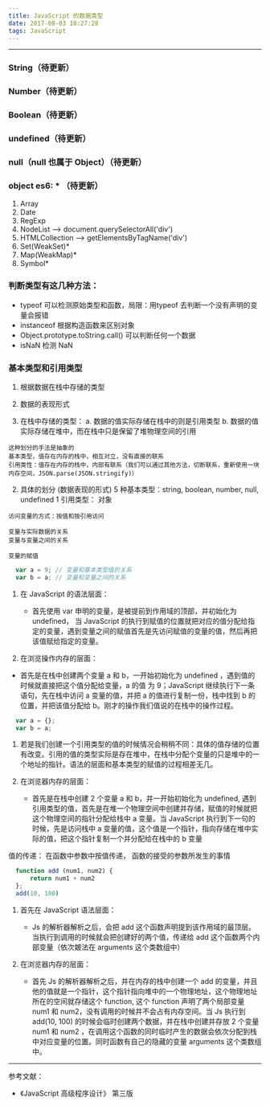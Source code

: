 ```yaml
---
title: JavaScript 的数据类型
date: 2017-08-03 18:27:28
tags: JavaScript
---
```


------
### String（待更新）

### Number（待更新）

### Boolean（待更新）

### undefined（待更新）

### null（null 也属于 Object）（待更新）

### object es6: * （待更新）
  1. Array
  2. Date
  3. RegExp
  4. NodeList       -->  document.querySelectorAll('div')
  5. HTMLCollection -->  getElementsByTagName('div')
  6. Set(WeakSet)*
  7. Map(WeakMap)*
  8. Symbol*


### 判断类型有这几种方法：

  * typeof           可以检测原始类型和函数，局限：用typeof 去判断一个没有声明的变量会报错
  * instanceof       根据构造函数来区别对象
  * Object.prototype.toString.call()  可以判断任何一个数据
  * isNaN            检测 NaN

### 基本类型和引用类型
  1. 根据数据在栈中存储的类型
  2. 数据的表现形式

  1. 在栈中存储的类型：
    a. 数据的值实际存储在栈中的则是引用类型
    b. 数据的值实际存储在堆中，而在栈中只是保留了堆物理空间的引用

    这种划分的手法是抽象的
    基本类型，值存在内存的栈中，相互对立，没有直接的联系
    引用类性：值存在内存的栈中，内部有联系（我们可以通过其他方法，切断联系，重新使用一块内存空间，JSON.parse(JSON.stringify)）

  2. 具体的划分 (数据表现的形式)
    5 种基本类型：string, boolean, number, null, undefined
    1 引用类型： 对象

    访问变量的方式：按值和按引用访问

    变量与实际数据的关系
    变量与变量之间的关系

    变量的赋值

```js
  var a = 9; // 变量和基本类型值的关系
  var b = a; // 变量和变量之间的关系
```

1. 在 JavaScript 的语法层面：
   * 首先使用  var 申明的变量，是被提前到作用域的顶部，并初始化为 undefined， 当 JavaScript 的执行到赋值的位置就把对应的值分配给指定的变量，遇到变量之间的赋值首先是先访问赋值的变量的值，然后再把该值赋给指定的变量。

2. 在浏览操作内存的层面：
  * 首先是在栈中创建两个变量 a 和 b，一开始初始化为 undefined ，遇到值的时候就直接把这个值分配给变量，a 的值 为 9；JavaScript 继续执行下一条语句，先在栈中访问 a 变量的值，并把 a 的值进行复制一份，栈中找到 b 的位置，并把该值分配给 b。刚才的操作我们值说的在栈中的操作过程。

```js
  var a = {};
  var b = a;
```
1. 若是我们创建一个引用类型的值的时候情况会稍稍不同：具体的值存储的位置有改变。引用的值的类型实际是存在堆中，在栈中分配个变量的只是堆中的一个地址的指针。语法的层面和基本类型的赋值的过程相差无几。

2. 在浏览器内存的层面：
    * 首先是在栈中创建 2 个变量 a 和 b，并一开始初始化为 undefined, 遇到引用类型的值，首先是在堆一个物理空间中创建并存储，赋值的时候就把这个物理空间的指针分配给栈中 a 变量。当 JavaScript 执行到下一句的时候，先是访问栈中 a 变量的值，这个值是一个指针，指向存储在堆中实际的值，把这个指针复制一个并分配给在栈中的 b 变量

值的传递：
    在函数中参数中按值传递， 函数的接受的参数所发生的事情

```js
  function add (num1, num2) {
      return num1 + num2
  };
  add(10, 100)
```
1. 首先在 JavaScript 语法层面：
    * Js 的解析器解析之后，会把 add 这个函数声明提到该作用域的最顶层。当执行到调用的时候就会把创建好的两个值，传递给 add 这个函数两个内部变量（依次皴法在 arguments 这个类数组中）

2. 在浏览器内存的层面：
    * 首先 Js 的解析器解析之后，并在内存的栈中创建一个 add 的变量，并且他的值就是一个指针，这个指针指向堆中的一个物理地址，这个物理地址所在的空间就存储这个 function, 这个 function 声明了两个局部变量 num1 和 num2，没有调用的时候并不会占有内存空间。当 Js 执行到 add(10, 100) 的时候会临时创建两个数据，并在栈中创建并存放 2 个变量 num1 和 num2 ，在调用这个函数的同时临时产生的数据会依次分配到栈中对应变量的位置。同时函数有自己的隐藏的变量 arguments 这个类数组中。

---------

参考文献：

* 《JavaScript 高级程序设计》 第三版
